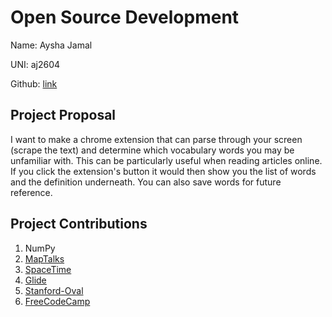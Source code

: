 # Open Source Development

Name: Aysha Jamal

UNI: aj2604

Github: [link](https://github.com/ayshajamjam)

## Project Proposal

I want to make a chrome extension that can parse through your screen (scrape the text) and determine which vocabulary words you may be unfamiliar with. This can be particularly useful when reading articles online. If you click the extension's button it would then show you the list of words and the definition underneath. You can also save words for future reference.

## Project Contributions

1. NumPy
2. [MapTalks](https://github.com/maptalks)
3. [SpaceTime](https://github.com/spencermountain/spacetime)
4. [Glide](https://github.com/bumptech/glide)
5. [Stanford-Oval](https://github.com/stanford-oval)
6. [FreeCodeCamp](https://github.com/freeCodeCamp/freeCodeCamp/issues)

